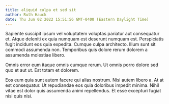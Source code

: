 ```yaml
---
title: aliquid culpa et sed sit
author: Ruth Hauck
date: Thu Jun 02 2022 15:51:56 GMT-0400 (Eastern Daylight Time)
---
```

Sapiente suscipit ipsum vel voluptatem voluptas pariatur aut consequatur et. Atque deleniti ex quia numquam est deserunt numquam est. Perspiciatis fugit incidunt eos quia expedita. Cumque culpa architecto. Illum sunt sit commodi assumenda non. Temporibus quis dolore rerum dolorem a assumenda molestiae libero.

 Omnis error eum itaque omnis cumque rerum. Ut omnis porro dolore sed quo et aut ut. Est totam et dolorem.

 Eos eum quia sunt autem facere qui alias nostrum. Nisi autem libero a. At at est consequatur. Ut repudiandae eos quia doloribus impedit minima. Nihil vitae est dolor quis assumenda animi repellendus. Et esse excepturi fugiat nisi quis nisi.